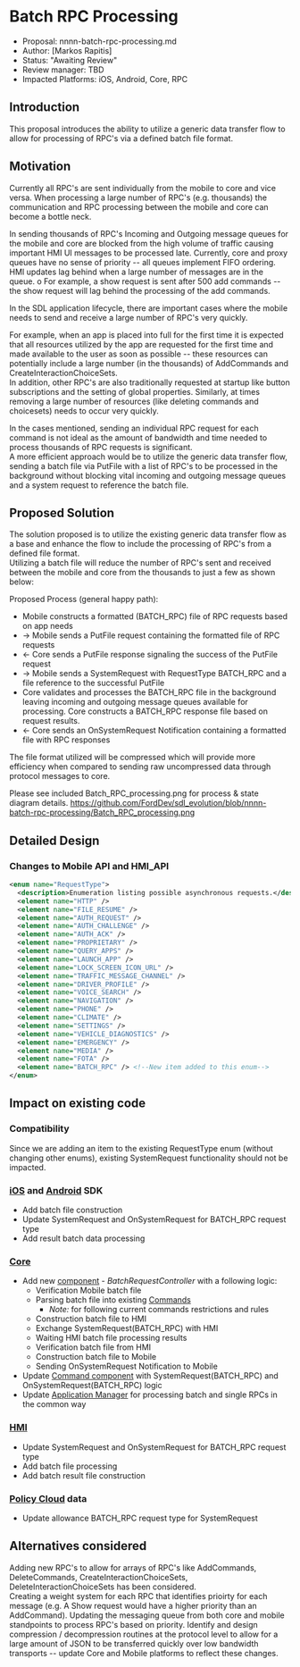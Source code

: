 # Batch RPC Processing

* Proposal: nnnn-batch-rpc-processing.md
* Author: [Markos Rapitis]
* Status: "Awaiting Review"
* Review manager: TBD
* Impacted Platforms: iOS, Android, Core, RPC

## Introduction
This proposal introduces the ability to utilize a generic data transfer flow to allow for processing of RPC's via a defined batch file format.

## Motivation
Currently all RPC's are sent individually from the mobile to core and vice versa.  When processing a large number of RPC's (e.g. thousands) the communication and RPC processing between the mobile and core can become a bottle neck.

In sending thousands of RPC's Incoming and Outgoing message queues for the mobile and core are blocked from the high volume of traffic causing important HMI UI messages to be processed late.
Currently, core and proxy queues have no sense of priority -- all queues implement FIFO ordering. HMI updates lag behind when a large number of messages are in the queue.
o	For example, a show request is sent after 500 add commands -- the show request will lag behind the processing of the add commands.

In the SDL application lifecycle, there are important cases where the mobile needs to send and receive a large number of RPC's very quickly.  

For example, when an app is placed into full for the first time it is expected that all resources utilized by the app are requested for the first time and made available to the user as soon as possible -- these resources can potentially include a large number (in the thousands) of AddCommands and CreateInteractionChoiceSets.  
In addition, other RPC's are also traditionally requested at startup like button subscriptions and the setting of global properties.  Similarly, at times removing a large number of resources (like deleting commands and choicesets) needs to occur very quickly. 

In the cases mentioned, sending an individual RPC request for each command is not ideal as the amount of bandwidth and time needed to process thousands of RPC requests is significant.  
A more efficient approach would be to utilize the generic data transfer flow, sending a batch file via PutFile with a list of RPC's to be processed in the background without blocking vital incoming and outgoing message queues and a system request to reference the batch file.


## Proposed Solution
The solution proposed is to utilize the existing generic data transfer flow as a base and enhance the flow to include the processing of RPC's from a defined file format.  
Utilizing a batch file will reduce the number of RPC's sent and received between the mobile and core from the thousands to just a few as shown below:

Proposed Process (general happy path):
* Mobile constructs a formatted (BATCH_RPC) file of RPC requests based on app needs
* -> Mobile sends a PutFile request containing the formatted file of RPC requests
* <- Core sends a PutFile response signaling the success of the PutFile request
* -> Mobile sends a SystemRequest with RequestType BATCH_RPC and a file reference to the successful PutFile
* Core validates and processes the BATCH_RPC file in the background leaving incoming and outgoing message queues available for processing.  Core constructs a BATCH_RPC response file based on request results.
* <- Core sends an OnSystemRequest Notification containing a formatted file with RPC responses

The file format utilized will be compressed which will provide more efficiency when compared to sending raw uncompressed data through protocol messages to core.

Please see included Batch_RPC_processing.png for process & state diagram details. 
https://github.com/FordDev/sdl_evolution/blob/nnnn-batch-rpc-processing/Batch_RPC_processing.png

## Detailed Design

### Changes to Mobile API and HMI_API
  ```xml
  <enum name="RequestType">
    <description>Enumeration listing possible asynchronous requests.</description>
    <element name="HTTP" />
    <element name="FILE_RESUME" />
    <element name="AUTH_REQUEST" />
    <element name="AUTH_CHALLENGE" />
    <element name="AUTH_ACK" />
    <element name="PROPRIETARY" />
    <element name="QUERY_APPS" />
    <element name="LAUNCH_APP" />
    <element name="LOCK_SCREEN_ICON_URL" />
    <element name="TRAFFIC_MESSAGE_CHANNEL" />
    <element name="DRIVER_PROFILE" />
    <element name="VOICE_SEARCH" />
    <element name="NAVIGATION" />
    <element name="PHONE" />
    <element name="CLIMATE" />
    <element name="SETTINGS" />
    <element name="VEHICLE_DIAGNOSTICS" />
    <element name="EMERGENCY" />
    <element name="MEDIA" />  
    <element name="FOTA" />
    <element name="BATCH_RPC" /> <!--New item added to this enum-->
  </enum>
  ```


## Impact on existing code

### Compatibility
Since we are adding an item to the existing RequestType enum (without changing other enums), existing SystemRequest functionality should not be impacted.

### [iOS][github_sdl_ios] and [Android][github_sdl_android] SDK
* Add batch file construction
* Update SystemRequest and OnSystemRequest for BATCH_RPC request type
* Add result batch data processing

### [Core][github_sdl_core]
* Add new [component][core_sad_components] - *BatchRequestController* with a following logic:
    * Verification Mobile batch file
    * Parsing batch file into existing [Commands][core_sad_components_commands]
        * *Note:* for following current commands restrictions and rules
    * Construction batch file to HMI
    * Exchange SystemRequest(BATCH_RPC) with HMI
    * Waiting HMI batch file processing results
    * Verification batch file from HMI
    * Construction batch file to Mobile
    * Sending OnSystemRequest Notification to Mobile
* Update [Command component][core_sad_components_commands] with SystemRequest(BATCH_RPC) and OnSystemRequest(BATCH_RPC) logic
* Update [Application Manager][core_sad_components_am] for processing batch and single RPCs in the common way

### [HMI][github_sdl_hmi]
* Update SystemRequest and OnSystemRequest for BATCH_RPC request type
* Add batch file processing
* Add batch result file construction

### [Policy Cloud][github_sdl_server] data
* Update allowance BATCH_RPC request type for SystemRequest

[github_sdl_ios]: https://github.com/smartdevicelink/sdl_ios
[github_sdl_android]: https://github.com/smartdevicelink/sdl_android
[github_sdl_core]: https://github.com/smartdevicelink/sdl_core
[github_sdl_hmi]: https://github.com/smartdevicelink/sdl_hmi
[github_sdl_server]: https://github.com/smartdevicelink/sdl_server
[core_sad_components]: https://smartdevicelink.com/en/guides/core/software-architecture-document/components-view/
[core_sad_components_commands]: https://smartdevicelink.com/en/guides/core/software-architecture-document/components-view/#commands
[core_sad_components_am]: https://smartdevicelink.com/en/guides/core/software-architecture-document/components-view/#application-manager


## Alternatives considered
Adding new RPC's to allow for arrays of RPC's like AddCommands, DeleteCommands, CreateInteractionChoiceSets, DeleteInteractionChoiceSets has been considered.  
Creating a weight system for each RPC that identifies prioirty for each message (e.g. A Show request would have a higher priority than an AddCommand).
Updating the messaging queue from both core and mobile standpoints to process RPC's based on priority.
Identify and design compression / decompression routines at the protocol level to allow for a large amount of JSON to be transferred quickly over low bandwidth transports -- update Core and Mobile platforms to reflect these changes.

